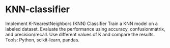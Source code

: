 # KNN-classifier
Implement K-NearestNeighbors (KNN) Classifier Train a KNN model on a labeled dataset. 
Evaluate the performance using accuracy, confusionmatrix, and precision/recall. 
Use different values of K and compare the results.
Tools: Python, scikit-learn, pandas.
